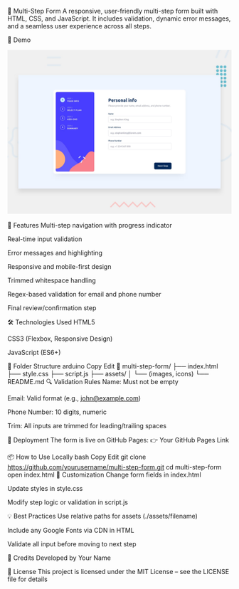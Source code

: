 🚀 Multi-Step Form
A responsive, user-friendly multi-step form built with HTML, CSS, and JavaScript. It includes validation, dynamic error messages, and a seamless user experience across all steps.

📸 Demo

![Form Preview](assets/designs/desktop-preview.jpg)



🧰 Features
Multi-step navigation with progress indicator

Real-time input validation

Error messages and highlighting

Responsive and mobile-first design

Trimmed whitespace handling

Regex-based validation for email and phone number

Final review/confirmation step

🛠️ Technologies Used
HTML5

CSS3 (Flexbox, Responsive Design)

JavaScript (ES6+)

🚧 Folder Structure
arduino
Copy
Edit
📁 multi-step-form/
├── index.html
├── style.css
├── script.js
├── assets/
│   └── (images, icons)
└── README.md
🔍 Validation Rules
Name: Must not be empty

Email: Valid format (e.g., john@example.com)

Phone Number: 10 digits, numeric

Trim: All inputs are trimmed for leading/trailing spaces

🔗 Deployment
The form is live on GitHub Pages:
👉 Your GitHub Pages Link

📦 How to Use Locally
bash
Copy
Edit
git clone https://github.com/yourusername/multi-step-form.git
cd multi-step-form
open index.html
🎨 Customization
Change form fields in index.html

Update styles in style.css

Modify step logic or validation in script.js

💡 Best Practices
Use relative paths for assets (./assets/filename)

Include any Google Fonts via CDN in HTML

Validate all input before moving to next step

🙌 Credits
Developed by Your Name

📄 License
This project is licensed under the MIT License – see the LICENSE file for details
